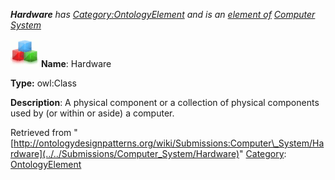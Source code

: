 ___Hardware__ has [Category:OntologyElement](../../Category/OntologyElement "Category:OntologyElement") and is an [element of](../../Property/ElementOf "Property:ElementOf") [Computer System](../../Submissions/Computer_System "Submissions:Computer System")_


  




[![Class](../../images/thumb/2/27/Class.gif/45px-Class.gif)](../../Image/Class.gif "Class")
__Name__: Hardware 


__Type:__ owl:Class 


__Description__: A physical component or a collection of physical components used by (or within or aside) a computer. 





Retrieved from "[http://ontologydesignpatterns.org/wiki/Submissions:Computer\_System/Hardware](../../Submissions/Computer_System/Hardware)"
 [Category](http://ontologydesignpatterns.org/wiki/Special:Categories "Special:Categories"): [OntologyElement](../../Category/OntologyElement "Category:OntologyElement")